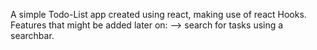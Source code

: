 A simple Todo-List app created using react, making use of react Hooks.
Features that might be added later on:
--> search for tasks using a searchbar.
